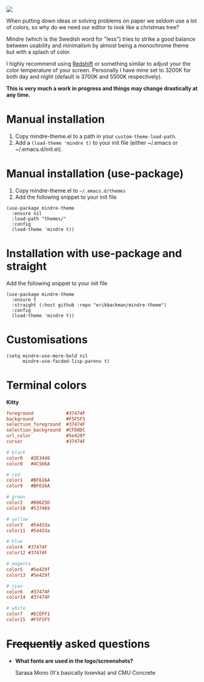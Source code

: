 ![](../assets/mindre-logo.png)

When putting down ideas or solving problems on paper we seldom use a lot of colors,
so why do we need our editor to look like a christmas tree?

Mindre (which is the Swedish word for "less") tries to strike a good balance between
usability and minimalism by almost being a monochrome theme but with a splash of color.

I highly recommend using [Redshift](http://jonls.dk/redshift/) or something similar to adjust your
the color temperature of your screen. Personally I have mine set to 3200K for both day and night
(default is 3700K and 5500K respectively).

**This is very much a work in progress and things may change drastically at any time.**

# Manual installation
1. Copy mindre-theme.el to a path in your `custom-theme-load-path`.
2. Add a `(load-theme 'mindre t)` to your init file (either ~/.emacs or ~/.emacs.d/init.el).

# Manual installation (use-package)
1. Copy mindre-theme.el to `~/.emacs.d/themes`
2. Add the following snippet to your init file

```Emacs-Lisp
(use-package mindre-theme
  :ensure nil
  :load-path "themes/"
  :config
  (load-theme 'mindre t))
```

# Installation with use-package and straight
Add the following snippet to your init file

```elisp
(use-package mindre-theme
  :ensure t
  :straight (:host github :repo "erikbackman/mindre-theme")
  :config
  (load-theme 'mindre t))
```

# Customisations

```elisp
(setq mindre-use-more-bold nil
      mindre-use-facded-lisp-parens t)
```

# Terminal colors

**Kitty**

```ini
foreground            #37474F
background            #F5F5F5
selection_foreground  #37474F
selection_background  #CFD8DC
url_color             #5e429f
cursor                #37474F

# black
color0   #2E3440
color8   #4C566A

# red
color1   #BF616A
color9   #BF616A

# green
color2   #00625D
color10  #537469

# yellow
color3   #54433a
color11  #54433a

# blue
color4  #37474F
color12 #37474F

# magenta
color5   #5e429f
color13  #5e429f

# cyan
color6   #37474F
color14  #37474F

# white
color7   #ECEFF1
color15  #F5F5F5
```

# ~~Frequently~~ asked questions
- **What fonts are used in the logo/screenshots?**

  Sarasa Mono (It's basically Iosevka) and CMU Concrete
